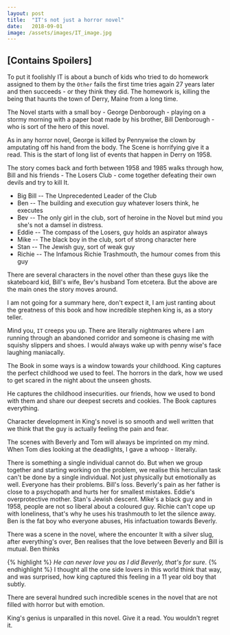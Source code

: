 ```yaml
---
layout: post
title:  "IT's not just a horror novel"
date:   2018-09-01
image: /assets/images/IT_image.jpg
---
```


## [Contains Spoilers]

To put it foolishly IT is about a bunch of kids who tried to do
homework assigned to them by the `Other` fails the first time
tries again 27 years later and then succeeds - or they think 
they did. The homework is, killing the being that haunts the 
town of Derry, Maine from a long time.

The Novel starts with a small boy - George Denborough - playing
on a stormy morning with a paper boat made by his brother,
Bill Denborough - who is sort of the hero of this novel.

As in any horror novel, George is killed by Pennywise the clown
by amputating off his hand from the body. The Scene is horrifying
give it a read. This is the start of long list of events that happen in
Derry on 1958.

The story comes back and forth between 1958 and 1985 walks through how,
Bill and his friends - The Losers Club - come together defeating their own
devils and try to kill It.

* Big Bill -- The Unprecedented Leader of the Club
* Ben -- The building and execution guy whatever losers think, he executes
* Bev -- The only girl in the club, sort of heroine in the Novel
       but mind you she's not a damsel in distress.
* Eddie -- The compass of the Losers, guy holds an aspirator always
* Mike -- The black boy in the club, sort of strong character here
* Stan -- The Jewish guy, sort of weak guy
* Richie -- The Infamous Richie Trashmouth, the humour comes from this guy


There are several characters in the novel other than these guys like the skateboard
kid, Bill's wife, Bev's husband Tom etcetera. But the above are the main ones
the story moves around.

I am not going for a summary here, don't expect it, I am just ranting about the greatness
of this book and how incredible stephen king is, as a story teller.

Mind you, `IT` creeps you up. There are literally nightmares where I am running through
an abandoned corridor and someone is chasing me with squishy slippers and shoes. I would
always wake up with penny wise's face laughing maniacally.

The Book in some ways is a window towards your childhood. King captures the perfect childhood
we used to feel. The horrors in the dark, how we used to get scared in the night about the unseen
ghosts.

He captures the childhood insecurities. our friends, how we used to bond with them and share our
deepest secrets and cookies. The Book captures everything.

Character development in King's novel is so smooth and well written that we think that the guy
is actually feeling the pain and fear.

The scenes with Beverly and Tom will always be imprinted on my mind. When Tom dies looking at the 
deadlights, I gave a whoop - literally.

There is something a single individual cannot do. But when we group together and starting working
on the problem, we realise this herculian task can't be done by a single individual. Not just
physically but emotionally as well. Everyone has their problems. Bill's loss. Beverly's pain
as her father is close to a psychopath and hurts her for smallest mistakes. Eddie's overprotective
mother. Stan's Jewish descent. Mike's a black guy and in 1958, people are not so liberal about
a coloured guy. Richie can't cope up with loneliness, that's why he uses his trashmouth to let
the silence away. Ben is the fat boy who everyone abuses, His infactuation towards Beverly.

There was a scene in the novel,
where the encounter It with a silver slug, after everything's over, Ben realises that the love
between Beverly and Bill is mutual. Ben thinks

{% highlight %}
*He can never love you as I did Beverly, that's for sure.*
{% endhighlight %}
I thought all the one side lovers in this world think that way, and was surprised, how 
king captured this feeling in a 11 year old boy that subtly.

There are several hundred such incredible scenes in the novel that are not filled 
with horror but with emotion.

King's genius is unparalled in this novel. Give it a read. You wouldn't regret it.

